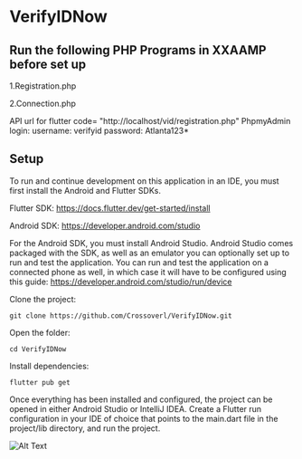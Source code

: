 # VerifyIDNow

## Run the following PHP Programs in XXAAMP before set up
1.Registration.php


2.Connection.php


API url for flutter code= "http://localhost/vid/registration.php"
PhpmyAdmin login:
username: verifyid
password: Atlanta123*


## Setup

To run and continue development on this application in an IDE, you must first install the Android and Flutter SDKs.

Flutter SDK: https://docs.flutter.dev/get-started/install

Android SDK: https://developer.android.com/studio

For the Android SDK, you must install Android Studio. Android Studio comes packaged with the SDK, as well as an emulator you can optionally set up to run and test the application. You can run and test the application on a connected phone as well, in which case it will have to be configured using this guide: https://developer.android.com/studio/run/device

Clone the project:

```
git clone https://github.com/Crossoverl/VerifyIDNow.git
```

Open the folder:

```
cd VerifyIDNow
```

Install dependencies:

```
flutter pub get
```

Once everything has been installed and configured, the project can be opened in either Android Studio or IntelliJ IDEA. Create a Flutter run configuration in your IDE of choice that points to the main.dart file in the project/lib directory, and run the project.

![Alt Text](https://imgur.com/4ZNrxUO.gif)

